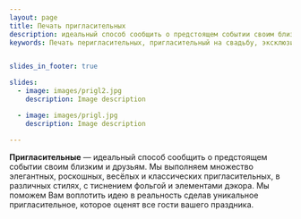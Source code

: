 ```yaml
---
layout: page
title: Печать пригласительных
description: идеальный способ сообщить о предстоящем событии своим близким и друзьям. Огромный каталог свадебных приглашений ручной работы на заказ.
keywords: Печать перигласительных, пригласительный на свадьбу, эксклюзивные пригласительные, дизайн пригласительных .


slides_in_footer: true

slides:
  - image: images/prigl2.jpg
    description: Image description

  - image: images/prigl.jpg
    description: Image description

---
```





**Пригласительные** — идеальный способ сообщить о предстоящем событии своим близким и друзьям. Мы  выполняем множество элегантных, роскошных, весёлых и классических пригласительных, в различных стилях, с тиснением фольгой и элементами дэкора. Мы поможем Вам воплотить идею в реальность сделав уникальное пригласительное, которое оценят все гости вашего праздника.
